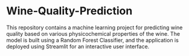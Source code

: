# Wine-Quality-Prediction
This repository contains a machine learning project for predicting wine quality based on various physicochemical properties of the wine. The model is built using a Random Forest Classifier, and the application is deployed using Streamlit for an interactive user interface.
